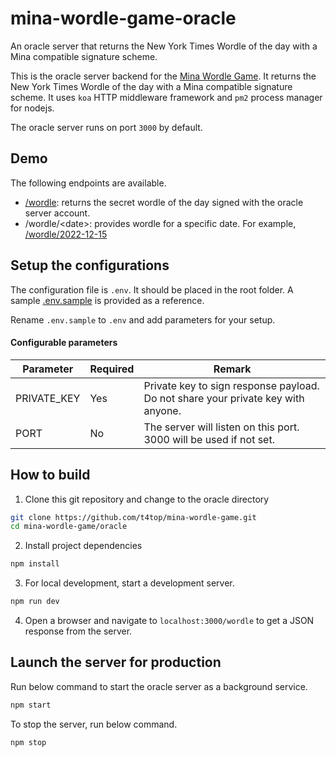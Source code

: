 # mina-wordle-game-oracle

An oracle server that returns the New York Times Wordle of the day with a Mina compatible signature scheme.

This is the oracle server backend for the [Mina Wordle Game](../). It returns the New York Times Wordle of the day with a Mina compatible signature scheme. It uses `koa` HTTP middleware framework and `pm2` process manager for nodejs.

The oracle server runs on port `3000` by default.

## Demo

The following endpoints are available.

- [/wordle](https://mina-wordle.juxdan.io/wordle): returns the secret wordle of the day signed with the oracle server account.
- /wordle/\<date\>: provides wordle for a specific date. For example, [/wordle/2022-12-15](https://mina-wordle.juxdan.io/wordle/2022-12-15)

## Setup the configurations

The configuration file is `.env`. It should be placed in the root folder. A sample [.env.sample](./.env.sample) is provided as a reference.

Rename `.env.sample` to `.env` and add parameters for your setup.

#### Configurable parameters

| Parameter   | Required | Remark                                                                           |
| ----------- | -------- | -------------------------------------------------------------------------------- |
| PRIVATE_KEY | Yes      | Private key to sign response payload. Do not share your private key with anyone. |
| PORT        | No       | The server will listen on this port. 3000 will be used if not set.               |

## How to build

1. Clone this git repository and change to the oracle directory

```bash
git clone https://github.com/t4top/mina-wordle-game.git
cd mina-wordle-game/oracle
```

2. Install project dependencies

```bash
npm install
```

3. For local development, start a development server.

```bash
npm run dev
```

4. Open a browser and navigate to `localhost:3000/wordle` to get a JSON response from the server.

## Launch the server for production

Run below command to start the oracle server as a background service.

```bash
npm start
```

To stop the server, run below command.

```bash
npm stop
```
